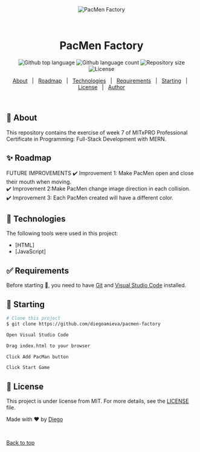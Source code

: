 <div align="center" id="top"> 
  <img src="./.github/app.gif" alt="PacMen Factory" />

  &#xa0;

  <!-- <a href="https://pacmenfactory.netlify.app">Demo</a> -->
</div>

<h1 align="center">PacMen Factory</h1>

<p align="center">
  <img alt="Github top language" src="https://img.shields.io/github/languages/top/diegoamieva/pacmen-factory?color=56BEB8">

  <img alt="Github language count" src="https://img.shields.io/github/languages/count/diegoamieva/pacmen-factory?color=56BEB8">

  <img alt="Repository size" src="https://img.shields.io/github/repo-size/diegoamieva/pacmen-factory?color=56BEB8">

  <img alt="License" src="https://img.shields.io/github/license/diegoamieva/pacmen-factory?color=56BEB8">

  <!-- <img alt="Github issues" src="https://img.shields.io/github/issues/diegoamieva/pacmen-factory?color=56BEB8" /> -->

  <!-- <img alt="Github forks" src="https://img.shields.io/github/forks/diegoamieva/pacmen-factory?color=56BEB8" /> -->

  <!-- <img alt="Github stars" src="https://img.shields.io/github/stars/diegoamieva/pacmen-factory?color=56BEB8" /> -->
</p>

<!-- Status -->

<!-- <h4 align="center"> 
	🚧  PacMen Factory 🚀 Under construction...  🚧
</h4> 

<hr> -->

<p align="center">
  <a href="#dart-about">About</a> &#xa0; | &#xa0; 
  <a href="#sparkles-features">Roadmap</a> &#xa0; | &#xa0;
  <a href="#rocket-technologies">Technologies</a> &#xa0; | &#xa0;
  <a href="#white_check_mark-requirements">Requirements</a> &#xa0; | &#xa0;
  <a href="#checkered_flag-starting">Starting</a> &#xa0; | &#xa0;
  <a href="#memo-license">License</a> &#xa0; | &#xa0;
  <a href="https://github.com/diegoamieva" target="_blank">Author</a>
</p>

<br>

## :dart: About ##

This repository contains the exercise of week 7 of MITxPRO Professional Certificate in Programming: Full-Stack Development with MERN.

## :sparkles: Roadmap ##

FUTURE IMPROVEMENTS
:heavy_check_mark: Improvement 1: Make PacMen open and close their mouth when moving.\
:heavy_check_mark: Improvement 2:Make PacMen change image direction in each collision.\
:heavy_check_mark: Improvement 3: Each PacMen created will have a different color.

## :rocket: Technologies ##

The following tools were used in this project:

- [HTML]
- [JavaScript]

## :white_check_mark: Requirements ##

Before starting :checkered_flag:, you need to have [Git](https://git-scm.com) and [Visual Studio Code](https://code.visualstudio.com) installed.

## :checkered_flag: Starting ##

```bash
# Clone this project
$ git clone https://github.com/diegoamieva/pacmen-factory

Open Visual Studio Code

Drag index.html to your browser

Click Add PacMan button 

Click Start Game
```

## :memo: License ##

This project is under license from MIT. For more details, see the [LICENSE](LICENSE.md) file.


Made with :heart: by <a href="https://github.com/diegoamieva" target="_blank">Diego</a>

&#xa0;

<a href="#top">Back to top</a>
